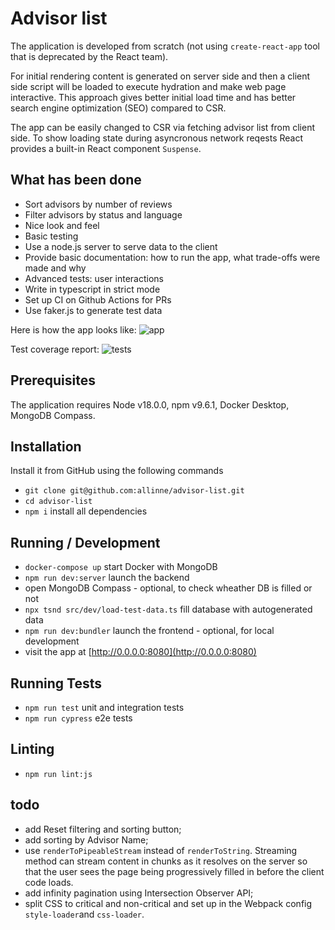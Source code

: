 # Advisor list

The application is developed from scratch (not using `create-react-app` tool that is deprecated by the React team).

For initial rendering content is generated on server side and then a client side script will be loaded to execute hydration and make web page interactive.
This approach gives better initial load time and has better search engine optimization (SEO) compared to CSR.

The app can be easily changed to CSR via fetching advisor list from client side. To show loading state during asyncronous network reqests React provides a built-in React component `Suspense`.

## What has been done

* Sort advisors by number of reviews
* Filter advisors by status and language
* Nice look and feel
* Basic testing
* Use a node.js server to serve data to the client
* Provide basic documentation: how to run the app, what trade-offs were made and why
* Advanced tests: user interactions
* Write in typescript in strict mode
* Set up CI on Github Actions for PRs
* Use faker.js to generate test data

Here is how the app looks like:
![app](https://github.com/allinne/advisor-list/assets/888989/3d5dfdd2-cb6f-4402-bf7c-17683c8d6d23 "Advisor list sorted by Reviews")

Test coverage report:
![tests](https://github.com/allinne/advisor-list/assets/888989/f0696a21-014a-4f92-81ae-625a5633dbd9 "Test coverage")

## Prerequisites

The application requires Node v18.0.0, npm v9.6.1, Docker Desktop, MongoDB Compass.

## Installation

Install it from GitHub using the following commands
* `git clone git@github.com:allinne/advisor-list.git`
* `cd advisor-list`
* `npm i` install all dependencies

## Running / Development

* `docker-compose up` start Docker with MongoDB
* `npm run dev:server` launch the backend
* open MongoDB Compass - optional, to check wheather DB is filled or not
* `npx tsnd src/dev/load-test-data.ts` fill database with autogenerated data
* `npm run dev:bundler` launch the frontend - optional, for local development
* visit the app at [http://0.0.0.0:8080](http://0.0.0.0:8080)

## Running Tests

* `npm run test` unit and integration tests
* `npm run cypress` e2e tests

## Linting

* `npm run lint:js`

## todo
* add Reset filtering and sorting button;
* add sorting by Advisor Name;
* use `renderToPipeableStream` instead of `renderToString`. Streaming method can stream content in chunks as it resolves on the server so that the user sees the page being progressively filled in before the client code loads.
* add infinity pagination using Intersection Observer API;
* split CSS to critical and non-critical and set up in the Webpack config `style-loader`and `css-loader`.
